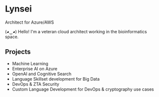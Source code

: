 # Lynsei
Architect for Azure/AWS

(◕‿◕) Hello! 
I'm a veteran cloud architect working in the bioinformatics space.

## Projects
- Machine Learning
- Enterprise AI on Azure
- OpenAI and Cognitive Search
- Language Skillset development for Big Data
- DevOps & ZTA Security
- Custom Language Development for DevOps & cryptography use cases
